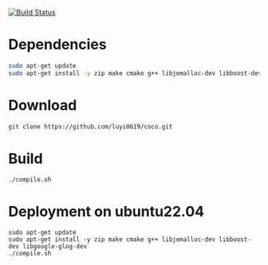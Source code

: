 [![Build Status](https://travis-ci.org/luyi0619/coco.svg?branch=master)](https://travis-ci.org/luyi0619/coco)

# Dependencies

```sh
sudo apt-get update
sudo apt-get install -y zip make cmake g++ libjemalloc-dev libboost-dev libgoogle-glog-dev
```

# Download

```sh
git clone https://github.com/luyi0619/coco.git
```

# Build

```
./compile.sh
```

# Deployment on ubuntu22.04
```
sudo apt-get update
sudo apt-get install -y zip make cmake g++ libjemalloc-dev libboost-dev libgoogle-glog-dev
./compile.sh


```